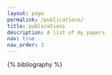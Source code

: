 ```yaml
---
layout: page
permalink: /publications/
title: publications
description: A list of my papers
nav: true
nav_order: 3
---
```


<!-- _pages/publications.md -->
<div class="publications">

{% bibliography %}

</div>
